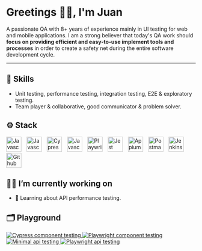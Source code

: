 # Greetings 🧙‍♂️, I'm️ Juan

A passionate QA with 8+ years of experience mainly in UI testing for web and mobile applications. I am a strong believer
that today's QA work should **focus on providing efficient and easy-to-use implement tools and processes** in order to
create a safety net during the entire software development cycle.

---

## 🤹 Skills

- Unit testing, performance testing, integration testing, E2E & exploratory testing.
- Team player & collaborative, good communicator & problem solver.

## ⚙️ Stack

<img float="left" alt="Javascript" width="40px" style="padding-right:10px;" src="https://cdn.jsdelivr.net/gh/devicons/devicon@latest/icons/javascript/javascript-original.svg"/>
<img float="left" alt="Javascript" width="40px" style="padding-right:10px;" src="https://cdn.jsdelivr.net/gh/devicons/devicon@latest/icons/typescript/typescript-original.svg"/>
<img float="left" alt="Cypress" width="40px" style="padding-right:10px;" src="https://cdn.jsdelivr.net/gh/devicons/devicon@latest/icons/cypressio/cypressio-original.svg"/>
<img float="left" alt="Javascript" width="40px" style="padding-right:10px;" src="https://asset.brandfetch.io/idV7ZoyErg/idjjDL4vNp.svg?updated=1708617611752"/>
<img float="left" alt="Playwright" width="40px" style="padding-right:10px;" src="https://cdn.jsdelivr.net/gh/devicons/devicon@latest/icons/playwright/playwright-original.svg"/>
<img float="left" alt="Jest" width="40px" style="padding-right:10px;" src="https://cdn.jsdelivr.net/gh/devicons/devicon@latest/icons/jest/jest-plain.svg"/>
<img float="left" alt="Appium" width="40px" style="padding-right:10px;" src="https://appium.io/docs/en/latest/assets/images/appium-logo.png"/>
<img float="left" alt="Postman" width="40px" style="padding-right:10px;" src="https://cdn.jsdelivr.net/gh/devicons/devicon@latest/icons/postman/postman-original.svg"/>
<img float="left" alt="Jenkins" width="40px" style="padding-right:10px;" src="https://cdn.jsdelivr.net/gh/devicons/devicon@latest/icons/jenkins/jenkins-original.svg"/>
<img float="left" alt="Github actions" width="40px" style="padding-right:10px;" src="https://cdn.jsdelivr.net/gh/devicons/devicon@latest/icons/githubactions/githubactions-original.svg"/>

## 🙇‍♂️ I’m currently working on

- 🌱 Learning about API performance testing.

## 🗂️ Playground

<a href="https://github.com/juannavalonribas/cypress-component-testing">
  <img float="middle" src="https://github-readme-stats.vercel.app/api/pin/?username=juannavalonribas&repo=cypress-component-testing&show_icons=true&line_height=27&title_color=6aa6f8&text_color=8a919a&icon_color=6aa6f8&bg_color=22272e" alt="Cypress component testing" />
</a>
<a href="https://github.com/juannavalonribas/playwright-component-testing">
   <img float="middle" src="https://github-readme-stats.vercel.app/api/pin/?username=juannavalonribas&repo=playwright-component-testing&show_icons=true&line_height=27&title_color=6aa6f8&text_color=8a919a&icon_color=6aa6f8&bg_color=22272e" alt="Playwright component testing" />
</a>
<a href="https://github.com/juannavalonribas/minimal-api-testing">
  <img float="middle" src="https://github-readme-stats.vercel.app/api/pin/?username=juannavalonribas&repo=minimal-api-testing&show_icons=true&line_height=27&title_color=6aa6f8&text_color=8a919a&icon_color=6aa6f8&bg_color=22272e" alt="Minimal api testing" />
</a>

<a href="https://github.com/juannavalonribas/playwright-api-testing">
   <img float="middle" src="https://github-readme-stats.vercel.app/api/pin/?username=juannavalonribas&repo=playwright-api-testing&show_icons=true&line_height=27&title_color=6aa6f8&text_color=8a919a&icon_color=6aa6f8&bg_color=22272e" alt="Playwright api testing" />
</a>
